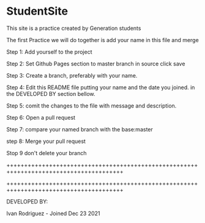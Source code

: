 # StudentSite

This site is a practice created by Generation students 


The first Practice we will do together is add your name in this file and merge

Step 1: Add yourself to the project

Step 2: Set Github Pages section to master branch in source click save

Step 3: Create a branch, preferably with your name.

Step 4: Edit this README file putting your name and the date you joined. in the DEVELOPED BY section bellow.

Step 5: comit the changes to the file with message and description.

Step 6: Open a pull request

Step 7: compare your named branch with the base:master

step 8: Merge your pull request

Stop 9 don't delete your branch


+++++++++++++++++++++++++++++++++++++++++++++++++++++++++++++++++++++++++++++++++++++++
                        
+++++++++++++++++++++++++++++++++++++++++++++++++++++++++++++++++++++++++++++++++++++++

DEVELOPED BY:


Ivan Rodriguez - Joined Dec 23 2021
